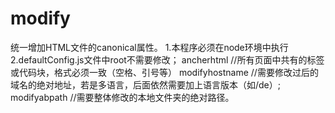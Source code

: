 # modify
统一增加HTML文件的canonical属性。
1.本程序必须在node环境中执行
2.defaultConfig.js文件中root不需要修改；
	ancherhtml  //所有页面中共有的标签或代码块，格式必须一致（空格、引号等）
	modifyhostname   //需要修改过后的域名的绝对地址，若是多语言，后面依然需要加上语言版本（如/de）;
	modifyabpath			//需要整体修改的本地文件夹的绝对路径。

